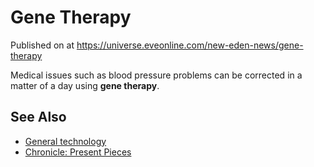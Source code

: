 # Gene Therapy
Published on  at https://universe.eveonline.com/new-eden-news/gene-therapy

Medical issues such as blood pressure problems can be corrected in a matter of a day using **gene therapy**.

See Also
--------

-   [General technology](587lwcyHwGABUvNLgroYNa)
-   [Chronicle: Present Pieces](4DI0anu5yewOnJGZ2VNcpC)
